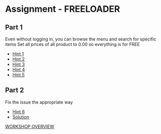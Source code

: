 # Assignment - FREELOADER

## Part 1
Even without logging in, you can browse the menu and search for specific items
Set all prices of all product to 0.00 so everything is for FREE

- [Hint 1](hint1.md)
- [Hint 2](hint2.md)
- [Hint 3](hint3.md)
- [Hint 4](hint4.md)
- [Hint 5](hint5.md)


## Part 2
Fix the issue the appropriate way

- [Hint 6](hint6.md)
- [Solution](solution.md)

[WORKSHOP OVERVIEW](../WORKSHOP.MD)